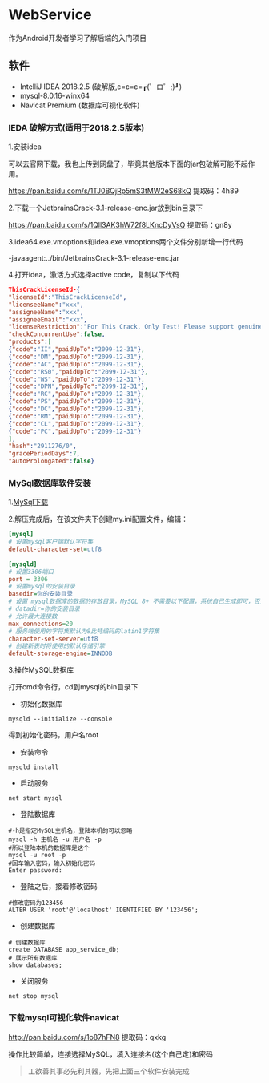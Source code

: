 # WebService

作为Android开发者学习了解后端的入门项目

## 软件

* IntelliJ IDEA 2018.2.5 (破解版,ε=ε=ε=┏(゜ロ゜;)┛)
* mysql-8.0.16-winx64
* Navicat Premium (数据库可视化软件)



### IEDA 破解方式(适用于2018.2.5版本)

1.安装idea

可以去官网下载，我也上传到网盘了，毕竟其他版本下面的jar包破解可能不起作用。

https://pan.baidu.com/s/1TJ0BQjRp5mS3tMW2eS68kQ  提取码：4h89

2.下载一个JetbrainsCrack-3.1-release-enc.jar放到bin目录下

https://pan.baidu.com/s/1Qll3AK3hW72f8LKncDyVsQ  提取码：gn8y 

3.idea64.exe.vmoptions和idea.exe.vmoptions两个文件分别新增一行代码

-javaagent:../bin/JetbrainsCrack-3.1-release-enc.jar

4.打开idea，激活方式选择active code，复制以下代码

```json
ThisCrackLicenseId-{
"licenseId":"ThisCrackLicenseId",
"licenseeName":"xxx",
"assigneeName":"xxx",
"assigneeEmail":"xxx",
"licenseRestriction":"For This Crack, Only Test! Please support genuine!!!",
"checkConcurrentUse":false,
"products":[
{"code":"II","paidUpTo":"2099-12-31"},
{"code":"DM","paidUpTo":"2099-12-31"},
{"code":"AC","paidUpTo":"2099-12-31"},
{"code":"RS0","paidUpTo":"2099-12-31"},
{"code":"WS","paidUpTo":"2099-12-31"},
{"code":"DPN","paidUpTo":"2099-12-31"},
{"code":"RC","paidUpTo":"2099-12-31"},
{"code":"PS","paidUpTo":"2099-12-31"},
{"code":"DC","paidUpTo":"2099-12-31"},
{"code":"RM","paidUpTo":"2099-12-31"},
{"code":"CL","paidUpTo":"2099-12-31"},
{"code":"PC","paidUpTo":"2099-12-31"}
],
"hash":"2911276/0",
"gracePeriodDays":7,
"autoProlongated":false}
```



### MySql数据库软件安装

1.<a href="<http://dev.mysql.com/downloads/mysql/>">MySql下载</a>

2.解压完成后，在该文件夹下创建my.ini配置文件，编辑：

```ini
[mysql]
# 设置mysql客户端默认字符集
default-character-set=utf8
 
[mysqld]
# 设置3306端口
port = 3306
# 设置mysql的安装目录
basedir=你的安装目录
# 设置 mysql数据库的数据的存放目录，MySQL 8+ 不需要以下配置，系统自己生成即可，否则有可能报错
# datadir=你的安装目录
# 允许最大连接数
max_connections=20
# 服务端使用的字符集默认为8比特编码的latin1字符集
character-set-server=utf8
# 创建新表时将使用的默认存储引擎
default-storage-engine=INNODB
```

3.操作MySQL数据库

打开cmd命令行，cd到mysql的bin目录下

* 初始化数据库

```mysql
mysqld --initialize --console
```

得到初始化密码，用户名root

* 安装命令

```mysql
mysqld install
```

* 启动服务

```mysql
net start mysql
```

* 登陆数据库

```mysql
#-h是指定MySQL主机名，登陆本机的可以忽略
mysql -h 主机名 -u 用户名 -p
#所以登陆本机的数据库是这个
mysql -u root -p
#回车输入密码，输入初始化密码
Enter password:
```

* 登陆之后，接着修改密码

```mysql
#修改密码为123456
ALTER USER 'root'@'localhost' IDENTIFIED BY '123456';
```

* 创建数据库

```
# 创建数据库
create DATABASE app_service_db;
# 展示所有数据库
show databases;
```

* 关闭服务

```mysql
net stop mysql
```



### 下载mysql可视化软件navicat

http://pan.baidu.com/s/1o87hFN8 提取码：qxkg

操作比较简单，连接选择MySQL，填入连接名(这个自己定)和密码



> 工欲善其事必先利其器，先把上面三个软件安装完成

